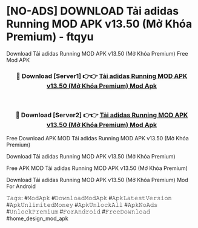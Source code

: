 # [NO-ADS] DOWNLOAD Tải adidas Running MOD APK v13.50 (Mở Khóa Premium) - ftqyu
Download Tải adidas Running MOD APK v13.50 (Mở Khóa Premium) Free Mod APK

<div align="center">
<h3>🔴 Download [Server1] 👉👉 <a href="https://apk-comot.site?title=Tải_adidas_Running_MOD_APK_v13.50_(Mở_Khóa_Premium)">Tải adidas Running MOD APK v13.50 (Mở Khóa Premium) Mod Apk</a></h3><br>

<h3>🔴 Download [Server2] 👉👉 <a href="https://apk-comot.site?title=Tải_adidas_Running_MOD_APK_v13.50_(Mở_Khóa_Premium)">Tải adidas Running MOD APK v13.50 (Mở Khóa Premium) Mod Apk</a></h3>
</div>


Free Download APK MOD Tải adidas Running MOD APK v13.50 (Mở Khóa Premium)

Download Tải adidas Running MOD APK v13.50 (Mở Khóa Premium) 

Free APK MOD Tải adidas Running MOD APK v13.50 (Mở Khóa Premium) 

Download Tải adidas Running MOD APK v13.50 (Mở Khóa Premium) Mod For Android

𝚃𝚊𝚐𝚜: #𝙼𝚘𝚍𝙰𝚙𝚔 #𝙳𝚘𝚠𝚗𝚕𝚘𝚊𝚍𝙼𝚘𝚍𝙰𝚙𝚔 #𝙰𝚙𝚔𝙻𝚊𝚝𝚎𝚜𝚝𝚅𝚎𝚛𝚜𝚒𝚘𝚗 #𝙰𝚙𝚔𝚄𝚗𝚕𝚒𝚖𝚒𝚝𝚎𝚍𝙼𝚘𝚗𝚎𝚢 #𝙰𝚙𝚔𝚄𝚗𝚕𝚘𝚌𝚔𝙰𝚕𝚕 #𝙰𝚙𝚔𝙽𝚘𝙰𝚍𝚜 #𝚄𝚗𝚕𝚘𝚌𝚔𝙿𝚛𝚎𝚖𝚒𝚞𝚖 #𝙵𝚘𝚛𝙰𝚗𝚍𝚛𝚘𝚒𝚍 #𝙵𝚛𝚎𝚎𝙳𝚘𝚠𝚗𝚕𝚘𝚊𝚍 #home_design_mod_apk